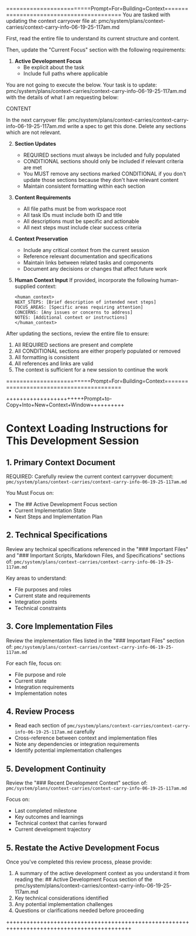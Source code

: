 =========================Prompt=For=Building=Context=========================================
You are tasked with updating the context carryover file at:
pmc/system/plans/context-carries/context-carry-info-06-19-25-117am.md

First, read the entire file to understand its current structure and content.

Then, update the "Current Focus" section with the following requirements:

1. **Active Development Focus**
   - Be explicit about the task
   - Include full paths where applicable

You are not going to execute the below. Your task is to update: pmc/system/plans/context-carries/context-carry-info-06-19-25-117am.md with the details of what I am requesting below:

CONTENT

In the next carryover file: pmc/system/plans/context-carries/context-carry-info-06-19-25-117am.md write a spec to get this done. Delete any sections which are not relevant.


2. **Section Updates**
   - REQUIRED sections must always be included and fully populated
   - CONDITIONAL sections should only be included if relevant criteria are met
   - You MUST remove any sections marked CONDITIONAL if you don't update those sections because they don't have relevant content
   - Maintain consistent formatting within each section

3. **Content Requirements**
   - All file paths must be from workspace root
   - All task IDs must include both ID and title
   - All descriptions must be specific and actionable
   - All next steps must include clear success criteria

4. **Context Preservation**
   - Include any critical context from the current session
   - Reference relevant documentation and specifications
   - Maintain links between related tasks and components
   - Document any decisions or changes that affect future work

5. **Human Context Input**
   If provided, incorporate the following human-supplied context:
   ```
   <human_context>
   NEXT_STEPS: [Brief description of intended next steps]
   FOCUS_AREAS: [Specific areas requiring attention]
   CONCERNS: [Any issues or concerns to address]
   NOTES: [Additional context or instructions]
   </human_context>

After updating the sections, review the entire file to ensure:
1. All REQUIRED sections are present and complete
2. All CONDITIONAL sections are either properly populated or removed
3. All formatting is consistent
4. All references and links are valid
5. The context is sufficient for a new session to continue the work

=========================Prompt=For=Building=Context=========================================


+++++++++++++++++++++++Prompt+to-Copy+Into+New+Context+Window++++++++++

# Context Loading Instructions for This Development Session

## 1. Primary Context Document
REQUIRED: Carefully review the current context carryover document:
`pmc/system/plans/context-carries/context-carry-info-06-19-25-117am.md`

You Must Focus on:
- The ## Active Development Focus section
- Current Implementation State
- Next Steps and Implementation Plan

## 2. Technical Specifications
Review any technical specifications referenced in the "### Important Files" and "### Important Scripts, Markdown Files, and Specifications" sections of:
`pmc/system/plans/context-carries/context-carry-info-06-19-25-117am.md`

Key areas to understand:
- File purposes and roles
- Current state and requirements
- Integration points
- Technical constraints

## 3. Core Implementation Files
Review the implementation files listed in the "### Important Files" section of:
`pmc/system/plans/context-carries/context-carry-info-06-19-25-117am.md`

For each file, focus on:
- File purpose and role
- Current state
- Integration requirements
- Implementation notes

## 4. Review Process
- Read each section of `pmc/system/plans/context-carries/context-carry-info-06-19-25-117am.md` carefully
- Cross-reference between context and implementation files
- Note any dependencies or integration requirements
- Identify potential implementation challenges

## 5. Development Continuity
Review the "### Recent Development Context" section of:
`pmc/system/plans/context-carries/context-carry-info-06-19-25-117am.md`

Focus on:
- Last completed milestone
- Key outcomes and learnings
- Technical context that carries forward
- Current development trajectory

## 5. Restate the Active Development Focus
Once you've completed this review process, please provide:
1. A summary of the active development context as you understand it from reading the: ## Active Development Focus section of the pmc/system/plans/context-carries/context-carry-info-06-19-25-117am.md
2. Key technical considerations identified
3. Any potential implementation challenges
4. Questions or clarifications needed before proceeding

+++++++++++++++++++++++++++++++++++++++++++++++++++++++++++++++++++++++++++++++++++++++++++

